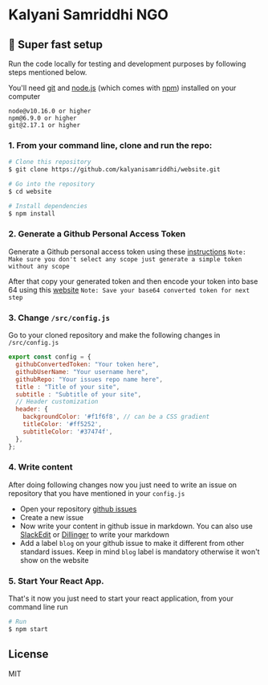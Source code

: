 # Kalyani Samriddhi NGO
## 🚀 Super fast setup
Run the code locally for testing and development purposes by following steps mentioned below.

You'll need [git](https://git-scm.com) and [node.js](https://nodejs.org/en/download/) (which comes with [npm](http://npmjs.com)) installed on your computer
```
node@v10.16.0 or higher
npm@6.9.0 or higher
git@2.17.1 or higher
```

### 1. From your command line, clone and run the repo:
```bash
# Clone this repository
$ git clone https://github.com/kalyanisamriddhi/website.git

# Go into the repository
$ cd website

# Install dependencies
$ npm install
```

### 2. Generate a Github Personal Access Token
Generate a Github personal access token using these [instructions](https://help.github.com/en/github/authenticating-to-github/creating-a-personal-access-token-for-the-command-line)
`Note: Make sure you don't select any scope just generate a simple token without any scope`

After that copy your generated token and then encode your token into base 64 using this [website](http://www.utilities-online.info/base64/)
`Note: Save your base64 converted token for next step`

### 3. Change `/src/config.js`
Go to your cloned repository and make the following changes in `/src/config.js`
```javascript
export const config = {
  githubConvertedToken: "Your token here",
  githubUserName: "Your username here",
  githubRepo: "Your issues repo name here",
  title : "Title of your site",
  subtitle : "Subtitle of your site",
  // Header customization
  header: {
    backgroundColor: '#f1f6f8', // can be a CSS gradient
    titleColor: '#ff5252',
    subtitleColor: '#37474f',
  },
};
```
### 4. Write content
After doing following changes now you just need to write an issue on repository that you have mentioned in your `config.js`

- Open your repository [github issues](https://github.com/kalyanisamriddhi/website/issues)
- Create a new issue 
- Now write your content in github issue in markdown. You can also use [SlackEdit](https://stackedit.io/app#) or [Dillinger](https://dillinger.io/) to write your markdown
- Add a label `blog` on your github issue to make it different from other standard issues. Keep in mind `blog` label is mandatory otherwise it won't show on the website

### 5. **Start Your React App.**
That's it now you just need to start your react application, from your command line run
```bash
# Run
$ npm start
```
## License
MIT